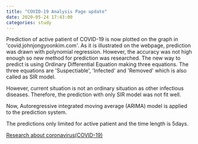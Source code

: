 ```yaml
---
title: "COVID-19 Analysis Page update"
date: 2020-05-24 17:43:00
categories: study
---
```


Prediction of active patient of COVID-19 is now plotted on the graph in 'covid.johnjongyoonkim.com'.
As it is illustrated on the webpage, prediction was drawn with polynomial regression.
However, the accuracy was not high enough so new method for prediction was researched.
The new way to predict is using Ordinary Differential Equation making three equations.
The three equations are 'Suspectiable', 'Infected' and 'Removed' which is also called as SIR model.

However, current situation is not an ordinary situation as other infectious diseases. Therefore, the prediction with only SIR model was not fit well.

Now, Autoregressive integrated moving average (ARIMA) model is applied to the prediction system.

The predictions only limited for active patient and the time length is 5days.

[Research about coronavirus(COVID-19)](http://covid.johnjongyoonkim.com)
